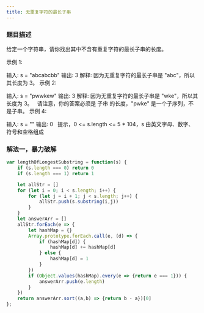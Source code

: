 ```yaml
---
title: 无重复字符的最长子串
---
```


### 题目描述

给定一个字符串，请你找出其中不含有重复字符的最长子串的长度。 

示例 1:

输入: s = "abcabcbb"
输出: 3 
解释: 因为无重复字符的最长子串是 "abc"，所以其长度为 3。
示例 2:

输入: s = "pwwkew"
输出: 3
解释: 因为无重复字符的最长子串是 "wke"，所以其长度为 3。
     请注意，你的答案必须是 子串 的长度，"pwke" 是一个子序列，不是子串。
示例 4:

输入: s = ""
输出: 0
 
提示，0 <= s.length <= 5 * 104，s 由英文字母、数字、符号和空格组成


### 解法一，暴力破解
```javascript
var lengthOfLongestSubstring = function(s) {
    if (s.length === 0) return 0
    if (s.length === 1) return 1

    let allStr = []
    for (let i = 0; i < s.length; i++) {
        for (let j = i + 1; j < s.length; j++) {
            allStr.push(s.substring(i,j))
        }
    }
    let answerArr = []
    allStr.forEach(e => {
        let hashMap = {}
        Array.prototype.forEach.call(e, (d) => {
            if (hashMap[d]) {
                hashMap[d] += hashMap[d]
            } else {
                hashMap[d] = 1
            }
        })
        if (Object.values(hashMap).every(e => {return e === 1})) {
            answerArr.push(e.length)
        }
    })
    return answerArr.sort((a,b) => {return b - a})[0]
};
```
